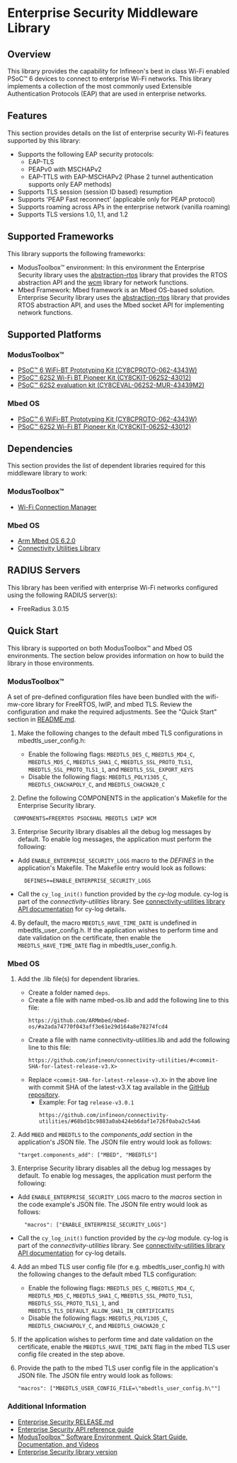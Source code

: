# Enterprise Security Middleware Library

## Overview
This library provides the capability for Infineon's best in class Wi-Fi enabled
PSoC&trade; 6 devices to connect to enterprise Wi-Fi networks. This library implements 
a collection of the most commonly used Extensible Authentication Protocols (EAP) 
that are used in enterprise networks. 

## Features
This section provides details on the list of enterprise security Wi-Fi features 
supported by this library:
* Supports the following EAP security protocols: 
    * EAP-TLS
    * PEAPv0 with MSCHAPv2
    * EAP-TTLS with EAP-MSCHAPv2 (Phase 2 tunnel authentication supports only EAP methods)
* Supports TLS session (session ID based) resumption
* Supports 'PEAP Fast reconnect' (applicable only for PEAP protocol)
* Supports roaming across APs in the enterprise network (vanilla roaming)
* Supports TLS versions 1.0, 1.1, and 1.2

## Supported Frameworks

This library supports the following frameworks:

* ModusToolbox&trade; environment: In this environment the Enterprise Security library uses the [abstraction-rtos](https://github.com/infineon/abstraction-rtos) library that provides the RTOS abstraction API and the [wcm](https://github.com/infineon/wifi-connection-manager) library for network functions.
* Mbed Framework: Mbed framework is an Mbed OS-based solution. Enterprise Security library uses the [abstraction-rtos](https://github.com/infineon/abstraction-rtos) library that provides RTOS abstraction API, and uses the Mbed socket API for implementing network functions.

## Supported Platforms
### ModusToolbox&trade;
* [PSoC&trade; 6 WiFi-BT Prototyping Kit (CY8CPROTO-062-4343W)](https://www.cypress.com/documentation/development-kitsboards/psoc-6-wi-fi-bt-prototyping-kit-cy8cproto-062-4343w)
* [PSoC&trade; 62S2 Wi-Fi BT Pioneer Kit (CY8CKIT-062S2-43012)](https://www.cypress.com/documentation/development-kitsboards/psoc-62s2-wi-fi-bt-pioneer-kit-cy8ckit-062s2-43012)
* [PSoC&trade; 62S2 evaluation kit (CY8CEVAL-062S2-MUR-43439M2)](https://www.cypress.com/documentation/development-kitsboards/psoc-62s2-evaluation-kit-cy8ceval-062s2)

### Mbed OS
* [PSoC&trade; 6 WiFi-BT Prototyping Kit (CY8CPROTO-062-4343W)](https://www.cypress.com/documentation/development-kitsboards/psoc-6-wi-fi-bt-prototyping-kit-cy8cproto-062-4343w)
* [PSoC&trade; 62S2 Wi-Fi BT Pioneer Kit (CY8CKIT-062S2-43012)](https://www.cypress.com/documentation/development-kitsboards/psoc-62s2-wi-fi-bt-pioneer-kit-cy8ckit-062s2-43012)

## Dependencies
This section provides the list of dependent libraries required for this middleware library to work:

### ModusToolbox&trade;
* [Wi-Fi Connection Manager](https://github.com/infineon/wifi-connection-manager)

### Mbed OS
* [Arm Mbed OS 6.2.0](https://os.mbed.com/mbed-os/releases)
* [Connectivity Utilities Library](https://github.com/infineon/connectivity-utilities/releases/tag/latest-v3.X)

## RADIUS Servers
This library has been verified with enterprise Wi-Fi networks configured using the following RADIUS server(s):
* FreeRadius 3.0.15

## Quick Start
This library is supported on both ModusToolbox&trade; and Mbed OS environments. The section below provides information on how to build the library in those environments.

### ModusToolbox&trade;
 A set of pre-defined configuration files have been bundled with the wifi-mw-core library for FreeRTOS, lwIP, and mbed TLS. Review the configuration and make the required adjustments. See the "Quick Start" section in [README.md](https://github.com/infineon/wifi-mw-core/blob/master/README.md).
   
1. Make the following changes to the default mbed TLS configurations in mbedtls_user_config.h:
   - Enable the following flags:
     `MBEDTLS_DES_C`, `MBEDTLS_MD4_C`, `MBEDTLS_MD5_C`, `MBEDTLS_SHA1_C`, `MBEDTLS_SSL_PROTO_TLS1`, `MBEDTLS_SSL_PROTO_TLS1_1`, and `MBEDTLS_SSL_EXPORT_KEYS`
   - Disable the following flags:
     `MBEDTLS_POLY1305_C`, `MBEDTLS_CHACHAPOLY_C`, and `MBEDTLS_CHACHA20_C`

2. Define the following COMPONENTS in the application's Makefile for the Enterprise Security library.
  ```
    COMPONENTS=FREERTOS PSOC6HAL MBEDTLS LWIP WCM
  ```

3. Enterprise Security library disables all the debug log messages by default. To enable log messages, the application must perform the following:
  - Add `ENABLE_ENTERPRISE_SECURITY_LOGS` macro to the *DEFINES* in the application's Makefile. The Makefile entry would look as follows:
     ```
       DEFINES+=ENABLE_ENTERPRISE_SECURITY_LOGS
     ```
  - Call the `cy_log_init()` function provided by the *cy-log* module. cy-log is part of the *connectivity-utilities* library. See [connectivity-utilities library API documentation](https://infineon.github.io/connectivity-utilities/api_reference_manual/html/group__logging__utils.html) for cy-log details.

4. By default, the macro `MBEDTLS_HAVE_TIME_DATE` is undefined in mbedtls_user_config.h. If the application wishes to perform time and date validation on the certificate, then enable the `MBEDTLS_HAVE_TIME_DATE` flag in mbedtls_user_config.h.

### Mbed OS

1. Add the .lib file(s) for dependent libraries.

   - Create a folder named `deps`.
   - Create a file with name mbed-os.lib and add the following line to this file:
     ```
     https://github.com/ARMmbed/mbed-os/#a2ada74770f043aff3e61e29d164a8e78274fcd4
     ```
   - Create a file with name connectivity-utilities.lib and add the following line to this file:
     ```
     https://github.com/infineon/connectivity-utilities/#<commit-SHA-for-latest-release-v3.X>
     ```
   - Replace `<commit-SHA-for-latest-release-v3.X>` in the above line with commit SHA of the latest-v3.X tag available in the [GitHub repository](https://github.com/infineon/connectivity-utilities/releases/tag/latest-v3.X).
      -  Example: For tag `release-v3.0.1`
         ```
         https://github.com/infineon/connectivity-utilities/#68bd1bc9883a0ab424eb6daf1e726f0aba2c54a6
         ```

2. Add `MBED` and `MBEDTLS` to the *components_add* section in the application's JSON file. The JSON file entry would look as follows:

   ```
   "target.components_add": ["MBED", "MBEDTLS"]
   ```

3. Enterprise Security library disables all the debug log messages by default. To enable log messages, the application must perform the following:
  - Add `ENABLE_ENTERPRISE_SECURITY_LOGS` macro to the *macros* section in the code example's JSON file. The JSON file entry would look as follows:
     ```
       "macros": ["ENABLE_ENTERPRISE_SECURITY_LOGS"]
     ```
  - Call the `cy_log_init()` function provided by the *cy-log* module. cy-log is part of the *connectivity-utilities* library. See [connectivity-utilities library API documentation](https://infineon.github.io/connectivity-utilities/api_reference_manual/html/group__logging__utils.html) for cy-log details.

4. Add an mbed TLS user config file (for e.g. mbedtls_user_config.h) with the following changes to the default mbed TLS configuration:
   - Enable the following flags:
     `MBEDTLS_DES_C`, `MBEDTLS_MD4_C`, `MBEDTLS_MD5_C`, `MBEDTLS_SHA1_C`, `MBEDTLS_SSL_PROTO_TLS1`, `MBEDTLS_SSL_PROTO_TLS1_1`, and `MBEDTLS_TLS_DEFAULT_ALLOW_SHA1_IN_CERTIFICATES`
   - Disable the following flags:
     `MBEDTLS_POLY1305_C`, `MBEDTLS_CHACHAPOLY_C`, and `MBEDTLS_CHACHA20_C`
     
5. If the application wishes to perform time and date validation on the certificate, enable the `MBEDTLS_HAVE_TIME_DATE` flag in the mbed TLS user config file created in the step above.

6. Provide the path to the mbed TLS user config file in the application's JSON file. The JSON file entry would look as follows:
   ```
   "macros": ["MBEDTLS_USER_CONFIG_FILE=\"mbedtls_user_config.h\""]
   ```

### Additional Information
* [Enterprise Security RELEASE.md](./RELEASE.md)
* [Enterprise Security API reference guide](https://infineon.github.io/enterprise-security/api_reference_manual/html/index.html)
* [ModusToolbox&trade; Software Environment, Quick Start Guide, Documentation, and Videos](https://www.cypress.com/products/modustoolbox-software-environment)
* [Enterprise Security library version](./version.xml)
